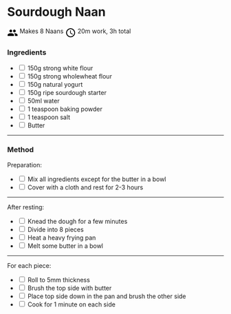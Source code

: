 # Sourdough Naan

<img align="top" width="25" height="25" src="./icons/people.svg"> Makes 8 Naans
<img align="top" width="25" height="25" src="./icons/clock.svg"> 20m work, 3h total

### Ingredients

- <input type="checkbox"> 150g strong white flour
- <input type="checkbox"> 150g strong wholewheat flour
- <input type="checkbox"> 150g natural yogurt
- <input type="checkbox"> 150g ripe sourdough starter
- <input type="checkbox"> 50ml water
- <input type="checkbox"> 1 teaspoon baking powder
- <input type="checkbox"> 1 teaspoon salt
- <input type="checkbox"> Butter

---
### Method

Preparation:

- <input type="checkbox"> Mix all ingredients except for the butter in a bowl
- <input type="checkbox"> Cover with a cloth and rest for 2-3 hours

---
After resting:

- <input type="checkbox"> Knead the dough for a few minutes
- <input type="checkbox"> Divide into 8 pieces
- <input type="checkbox"> Heat a heavy frying pan
- <input type="checkbox"> Melt some butter in a bowl

---
For each piece:

- <input type="checkbox"> Roll to 5mm thickness
- <input type="checkbox"> Brush the top side with butter
- <input type="checkbox"> Place top side down in the pan and brush the other side
- <input type="checkbox"> Cook for 1 minute on each side
